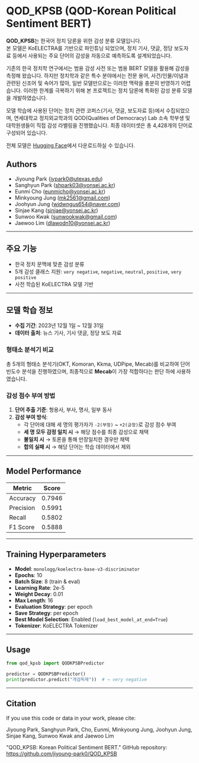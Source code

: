 # QOD_KPSB (QOD-Korean Political Sentiment BERT)

**QOD_KPSB**는 한국어 정치 담론을 위한 감성 분류 모델입니다.  
본 모델은 KoELECTRA를 기반으로 파인튜닝 되었으며, 정치 기사, 댓글, 정당 보도자료 등에서 사용되는 주요 단어의 감성을 자동으로 예측하도록 설계되었습니다.

기존의 한국 정치학 연구에서는 범용 감성 사전 또는 범용 BERT 모델을 활용해 감성을 측정해 왔습니다. 하지만 정치학과 같은 특수 분야에서는 전문 용어, 사건/인물/이념과 관련된 신조어 및 속어가 많아, 일반 모델만으로는 이러한 맥락을 충분히 반영하기 어렵습니다. 이러한 한계를 극복하기 위해 본 프로젝트는 정치 담론에 특화된 감성 분류 모델을 개발하였습니다.

모델 학습에 사용된 단어는 정치 관련 코퍼스(기사, 댓글, 보도자료 등)에서 수집되었으며, 연세대학교 정치외교학과의 QOD(Qualities of Democracy) Lab 소속 학부생 및 대학원생들이 직접 감성 라벨링을 진행했습니다. 최종 데이터셋은 총 4,428개의 단어로 구성되어 있습니다.

전체 모델은 [Hugging Face](https://huggingface.co/JiyoungP/QOD-Korean-Political-Sentiment-BERT)에서 다운로드하실 수 있습니다.

## Authors

- Jiyoung Park (jypark0@utexas.edu)
- Sanghyun Park (shpark03@yonsei.ac.kr)    
- Eunmi Cho (eunmicho@yonsei.ac.kr)
- Minkyoung Jung (mk2561@gmail.com)
- Joohyun Jung (wjdwngus654@naver.com)
- Sinjae Kang (sinjae@yonsei.ac.kr)  
- Sunwoo Kwak (sunwookwak@gmail.com)  
- Jaewoo Lim (dlawodn10@yonsei.ac.kr)  

---
## 주요 기능

- 한국 정치 문맥에 맞춘 감성 분류
- 5개 감성 클래스 지원: `very negative`, `negative`, `neutral`, `positive`, `very positive`
- 사전 학습된 KoELECTRA 모델 기반

---

## 모델 학습 정보

- **수집 기간**: 2023년 12월 1일 ~ 12월 31일
- **데이터 출처**: 뉴스 기사, 기사 댓글, 정당 보도 자료

### 형태소 분석기 비교

총 5개의 형태소 분석기(OKT, Komoran, Kkma, UDPipe, Mecab)를 비교하여 단어 빈도수 분석을 진행하였으며, 최종적으로 **Mecab**이 가장 적합하다는 판단 하에 사용하였습니다.

### 감성 점수 부여 방법

1. **단어 추출 기준**: 형용사, 부사, 명사, 일부 동사
2. **감성 부여 방식**:
   - 각 단어에 대해 세 명의 평가자가 `-2(부정)` ~ `+2(긍정)`로 감성 점수 부여
   - **세 명 모두 감정 일치 시** → 해당 점수를 최종 감성으로 채택
   - **불일치 시** → 토론을 통해 만장일치한 경우만 채택
   - **합의 실패 시** → 해당 단어는 학습 데이터에서 제외

---

## Model Performance

| Metric     | Score   |
|------------|---------|
| Accuracy   | 0.7946  |
| Precision  | 0.5991  |
| Recall     | 0.5802  |
| F1 Score   | 0.5888  |

---

## Training Hyperparameters

- **Model**: `monologg/koelectra-base-v3-discriminator`  
- **Epochs**: 10  
- **Batch Size**: 8 (train & eval)  
- **Learning Rate**: 2e-5  
- **Weight Decay**: 0.01  
- **Max Length**: 16  
- **Evaluation Strategy**: per epoch  
- **Save Strategy**: per epoch  
- **Best Model Selection**: Enabled (`load_best_model_at_end=True`)  
- **Tokenizer**: KoELECTRA Tokenizer

---
## Usage

```python
from qod_kpsb import QODKPSBPredictor

predictor = QODKPSBPredictor()
print(predictor.predict("개검독재"))  # → very negative
```

---
## Citation
If you use this code or data in your work, please cite:

Jiyoung Park, Sanghyun Park, Cho, Eunmi, Minkyoung Jung, Joohyun Jung, Sinjae Kang, Sunwoo Kwak and Jaewoo Lim

"QOD_KPSB: Korean Political Sentiment BERT."
GitHub repository: https://github.com/jiyoung-park0/QOD_KPSB

